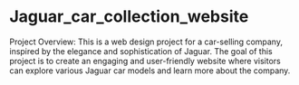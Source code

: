 # Jaguar_car_collection_website
Project Overview:
This is a web design project for a car-selling company, inspired by the elegance and sophistication of Jaguar.
The goal of this project is to create an engaging and user-friendly website where visitors can explore various Jaguar car models and learn more about the company.
